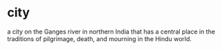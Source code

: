 # city
a city on the Ganges river in northern India that has a central place in the traditions of pilgrimage, death, and mourning in the Hindu world.
